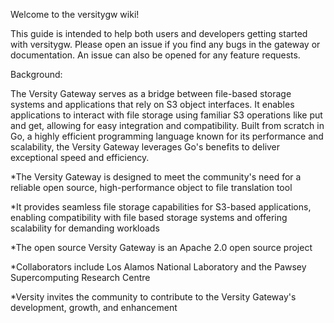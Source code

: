 Welcome to the versitygw wiki!

This guide is intended to help both users and developers getting started with versitygw.  Please open an issue if you find any bugs in the gateway or documentation.  An issue can also be opened for any feature requests.

Background:

The Versity Gateway serves as a bridge between file-based storage systems and applications that rely on S3 object interfaces. It enables applications to interact with file storage using familiar S3 operations like put and get, allowing for easy integration and compatibility. Built from scratch in Go, a highly efficient programming language known for its performance and scalability, the Versity Gateway leverages Go's benefits to deliver exceptional speed and efficiency.

*The Versity Gateway is designed to meet the community's need for a reliable open source, high-performance object to file translation tool

*It provides seamless file storage capabilities for S3-based applications, enabling compatibility with file based storage systems and offering scalability for demanding workloads

*The open source Versity Gateway is an Apache 2.0 open source project

*Collaborators include Los Alamos National Laboratory and the Pawsey Supercomputing Research Centre

*Versity invites the community to contribute to the Versity Gateway's development, growth, and enhancement
